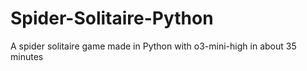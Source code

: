 # Spider-Solitaire-Python
A spider solitaire game made in Python with o3-mini-high in about 35 minutes
